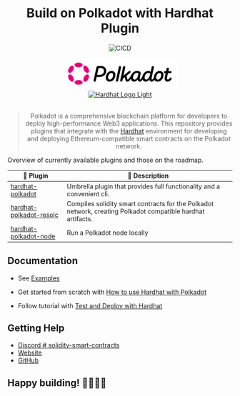 <div align="center">

# Build on Polkadot with Hardhat Plugin
<!-- markdownlint-disable-next-line MD013 -->
![CICD](https://github.com/paritytech/hardhat-polkadot/actions/workflows/tests.yml/badge.svg)

<div>
  <a href="https://polkadot.com" target="_blank">
    <img height="70px" alt="Polkadot Logo Light" src="https://github.com/paritytech/polkadot-sdk/raw/master/docs/images/Polkadot_Logo_Horizontal_Pink_Black.png#gh-light-mode-only" />
  </a>
</div>
<div>
  <a href="https://hardhat.org" target="_blank">
    <img width="250" alt="Hardhat Logo Light" src="https://hardhat.org/_next/image?url=%2F_next%2Fstatic%2Fmedia%2Fhardhat-logo.5c5f687b.svg&w=384&q=75" />
  </a>
</div>

<br>

> Polkadot is a comprehensive blockchain platform for developers to deploy high-performance Web3 applications. This repository provides plugins that integrate with the [Hardhat](https://hardhat.org/) environment for developing and deploying Ethereum-compatible smart contracts on the Polkadot network.

</div>

Overview of currently available plugins and those on the roadmap.

| 🔌 Plugin                     | 📄 Description                                                                                                                    |
|-------------------------------|-----------------------------------------------------------------------------------------------------------------------------------|
| [hardhat-polkadot](https://github.com/paritytech/hardhat-polkadot/tree/main/packages/hardhat-polkadot)           | Umbrella plugin that provides full functionality and a convenient cli.                              |
| [hardhat-polkadot-resolc](https://github.com/paritytech/hardhat-polkadot/tree/main/packages/hardhat-polkadot-resolc)           | Compiles solidity smart contracts for the Polkadot network, creating Polkadot compatible hardhat artifacts.                              |
| [hardhat-polkadot-node](https://github.com/paritytech/hardhat-polkadot/blob/main/packages/hardhat-polkadot-node/README.md)         | Run a Polkadot node locally 

## Documentation

* See [Examples](https://github.com/paritytech/hardhat-polkadot/tree/main/examples)

* Get started from scratch with [How to use Hardhat with Polkadot](https://papermoonio.github.io/polkadot-mkdocs/develop/smart-contracts/dev-environments/hardhat/)

* Follow tutorial with [Test and Deploy with Hardhat](https://papermoonio.github.io/polkadot-mkdocs/tutorials/smart-contracts/launch-your-first-project/test-and-deploy-with-hardhat/)

## Getting Help

* [Discord # solidity-smart-contracts](https://discord.com/channels/722223075629727774/1316832344748986398)
* [Website](https://polkadot.com/)
* [GitHub](https://github.com/paritytech)

## Happy building! 👷‍♀️👷‍♂️
